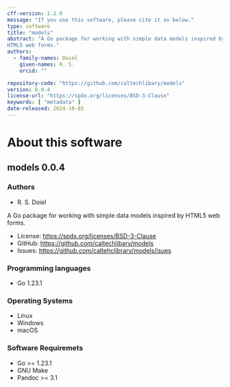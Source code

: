 ```yaml
---
cff-version: 1.2.0
message: "If you use this software, please cite it as below."
type: software
title: "models"
abstract: "A Go package for working with simple data models inspired by
HTML5 web forms."
authors:
  - family-names: Doiel
    given-names: R. S.
    orcid: ""

repository-code: "https://github.com/caltechlibary/models"
version: 0.0.4
license-url: "https://spdx.org/licenses/BSD-3-Clause"
keywords: [ "metadata" ]
date-released: 2024-10-03
---
```


About this software
===================

## models 0.0.4

### Authors

- R. S. Doiel



A Go package for working with simple data models inspired by HTML5 web
forms.

- License: <https://spdx.org/licenses/BSD-3-Clause>
- GitHub: <https://github.com/caltechlibary/models>
- Issues: <https://github.com/caltehclibrary/models/isues>


### Programming languages

- Go 1.23.1

### Operating Systems

- Linux
- Windows
- macOS

### Software Requiremets

- Go &gt;= 1.23.1
- GNU Make
- Pandoc &gt;= 3.1
